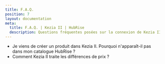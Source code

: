 ```yaml
---
title: F.A.Q.
position: 7
layout: documentation
meta:
  title: F.A.Q. | Kezia II | HubRise
  description: Questions fréquentes posées sur la connexion de Kezia II à HubRise. Connectez vos applications à HubRise avec facilité et synchronisez vos données.
---
```


- <Link to="/apps/kezia/faqs/produit-non-exporte">Je viens de créer un produit dans Kezia II. Pourquoi n'apparaît-il pas dans mon catalogue HubRise ?</Link>
- <Link to="/apps/kezia/faqs/differences-prix">Comment Kezia II traite les différences de prix ?</Link>
